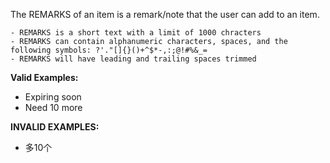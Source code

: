 <!-- markdownlint-disable-file first-line-h1 -->
The REMARKS of an item is a remark/note that the user can add to an item.

```info
- REMARKS is a short text with a limit of 1000 chracters
- REMARKS can contain alphanumeric characters, spaces, and the following symbols: ?'."[]{}()+^$*-,:;@!#%&_=
- REMARKS will have leading and trailing spaces trimmed
```

**Valid Examples:**

* Expiring soon
* Need 10 more

**INVALID EXAMPLES:**

* 多10个
